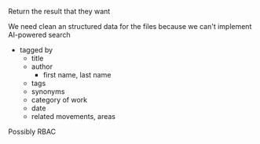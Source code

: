 Return the result that they want

We need clean an structured data for the files because we can't implement AI-powered search

- tagged by
  - title
  - author
    - first name, last name
  - tags
  - synonyms
  - category of work
  - date
  - related movements, areas

Possibly RBAC
